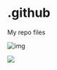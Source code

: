 # .github
My repo files
 
![img](https://img.icons8.com/ios-glyphs/30/null/github.png#center)

<img src="https://img.icons8.com/ios-glyphs/30/null/github.png#center">
